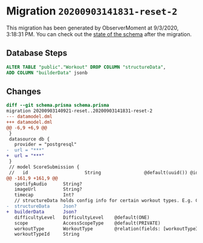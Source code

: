 # Migration `20200903141831-reset-2`

This migration has been generated by ObserverMoment at 9/3/2020, 3:18:31 PM.
You can check out the [state of the schema](./schema.prisma) after the migration.

## Database Steps

```sql
ALTER TABLE "public"."Workout" DROP COLUMN "structureData",
ADD COLUMN "builderData" jsonb   
```

## Changes

```diff
diff --git schema.prisma schema.prisma
migration 20200903140921-reset..20200903141831-reset-2
--- datamodel.dml
+++ datamodel.dml
@@ -6,9 +6,9 @@
 }
 datasource db {
   provider = "postgresql"
-  url = "***"
+  url = "***"
 }
 // model ScoreSubmission {
 //   id                     String                @default(uuid()) @id
@@ -161,9 +161,9 @@
   spotifyAudio      String?
   imageUrl          String?
   timecap           Int?
   // structureData holds config info for certain workout types. E.g. Circuits and Tabatas.
-  structureData     Json?
+  builderData       Json?
   difficultyLevel   DifficultyLevel    @default(ONE)
   scope             AccessScopeType    @default(PRIVATE)
   workoutType       WorkoutType        @relation(fields: [workoutTypeId], references: [id])
   workoutTypeId     String
```


